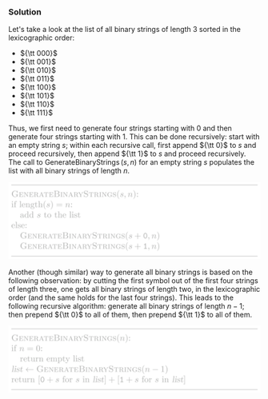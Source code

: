 
### Solution

Let's take a look at the list of all binary strings of length 3 sorted in the
lexicographic order:
 * ${\tt 000}$
 * ${\tt 001}$
 * ${\tt 010}$
 * ${\tt 011}$
 * ${\tt 100}$
 * ${\tt 101}$
 * ${\tt 110}$
 * ${\tt 111}$

Thus, we first need to generate four strings starting with 0 and 
then generate four strings starting with 1. This can be done recursively:
start with an empty string $s$; within each recursive call, first append 
${\tt 0}$ to $s$ and proceed recursively, then append ${\tt 1}$ to $s$
and proceed recursively. The call to $\operatorname{GenerateBinaryStrings}(s, n)$
for an empty string $s$ populates the list with all binary strings of length $n$.

<img src="../../images/binary_strings_1.png">

Another (though similar) way to generate all binary strings is based on the 
following observation: by cutting the first symbol out of the first four strings
of length three, one gets all binary strings of length two, in the lexicographic
order (and the same holds for the last four strings). This leads to the 
following recursive algorithm: generate all binary strings of length $n-1$;
then prepend ${\tt 0}$ to all of them, then prepend ${\tt 1}$ to all of them.

<img src="../../images/binary_strings_2.png">





